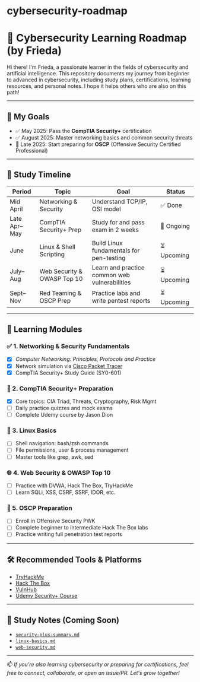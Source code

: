 # cybersecurity-roadmap
# 🔐 Cybersecurity Learning Roadmap (by Frieda)

Hi there! I'm Frieda, a passionate learner in the fields of cybersecurity and artificial intelligence. This repository documents my journey from beginner to advanced in cybersecurity, including study plans, certifications, learning resources, and personal notes. I hope it helps others who are also on this path!

---

## 🎯 My Goals

- ✅ May 2025: Pass the **CompTIA Security+** certification
- ✅ August 2025: Master networking basics and common security threats
- 🔄 Late 2025: Start preparing for **OSCP** (Offensive Security Certified Professional)

---

## 📅 Study Timeline

| Period        | Topic                      | Goal                                        | Status     |
|---------------|----------------------------|---------------------------------------------|------------|
| Mid April     | Networking & Security      | Understand TCP/IP, OSI model                | ✅ Done     |
| Late Apr–May  | CompTIA Security+ Prep     | Study for and pass exam in 2 weeks          | 🔄 Ongoing  |
| June          | Linux & Shell Scripting    | Build Linux fundamentals for pen-testing    | ⏳ Upcoming |
| July–Aug      | Web Security & OWASP Top 10| Learn and practice common web vulnerabilities| ⏳ Upcoming |
| Sept–Nov      | Red Teaming & OSCP Prep    | Practice labs and write pentest reports     | ⏳ Upcoming |

---

## 📘 Learning Modules

### ✅ 1. Networking & Security Fundamentals
- [x] *Computer Networking: Principles, Protocols and Practice*
- [x] Network simulation via [Cisco Packet Tracer](https://www.netacad.com/courses/packet-tracer)
- [x] CompTIA Security+ Study Guide (SY0-601)

### 🔐 2. CompTIA Security+ Preparation
- [x] Core topics: CIA Triad, Threats, Cryptography, Risk Mgmt
- [ ] Daily practice quizzes and mock exams
- [ ] Complete Udemy course by Jason Dion

### 🐧 3. Linux Basics
- [ ] Shell navigation: bash/zsh commands
- [ ] File permissions, user & process management
- [ ] Master tools like grep, awk, sed

### 🌐 4. Web Security & OWASP Top 10
- [ ] Practice with DVWA, Hack The Box, TryHackMe
- [ ] Learn SQLi, XSS, CSRF, SSRF, IDOR, etc.

### 🧠 5. OSCP Preparation
- [ ] Enroll in Offensive Security PWK
- [ ] Complete beginner to intermediate Hack The Box labs
- [ ] Practice writing full penetration test reports

---

## 🛠️ Recommended Tools & Platforms

- [TryHackMe](https://tryhackme.com)
- [Hack The Box](https://www.hackthebox.com)
- [VulnHub](https://www.vulnhub.com/)
- [Udemy Security+ Course](https://www.udemy.com/course/comptia-security-certification-sy0-601-the-total-course/)

---

## 📝 Study Notes (Coming Soon)

- [`security-plus-summary.md`](notes/security-plus-summary.md)
- [`linux-basics.md`](notes/linux-basics.md)
- [`web-security.md`](notes/web-security.md)

---

📫 *If you're also learning cybersecurity or preparing for certifications, feel free to connect, collaborate, or open an issue/PR. Let's grow together!*
